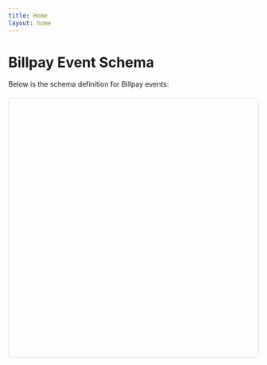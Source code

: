 ```yaml
---
title: Home
layout: home
---
```


# Billpay Event Schema

Below is the schema definition for Billpay events:

<div class="schema-viewer" id="schema-viewer"></div>

<script src="https://cdn.jsdelivr.net/npm/@json-editor/json-editor@latest/dist/jsoneditor.min.js"></script>
<script>
document.addEventListener('DOMContentLoaded', function() {
  fetch('/event-schema/v1/BillpayEvents.json')
    .then(response => response.json())
    .then(schema => {
      const container = document.getElementById('schema-viewer');
      const options = {
        schema: schema,
        disable_edit_json: true,
        disable_properties: true,
        disable_collapse: false,
        show_errors: "never",
        no_additional_properties: true,
        theme: 'bootstrap4'
      };
      const editor = new JSONEditor(container, options);
    });
});
</script>

<style>
.schema-viewer {
  min-height: 500px;
  border: 1px solid #ddd;
  border-radius: 4px;
  padding: 10px;
  margin: 20px 0;
}
</style>

[Just the Docs]: https://just-the-docs.github.io/just-the-docs/
[GitHub Pages]: https://docs.github.com/en/pages
[README]: https://github.com/just-the-docs/just-the-docs-template/blob/main/README.md
[Jekyll]: https://jekyllrb.com
[GitHub Pages / Actions workflow]: https://github.blog/changelog/2022-07-27-github-pages-custom-github-actions-workflows-beta/
[use this template]: https://github.com/just-the-docs/just-the-docs-template/generate
